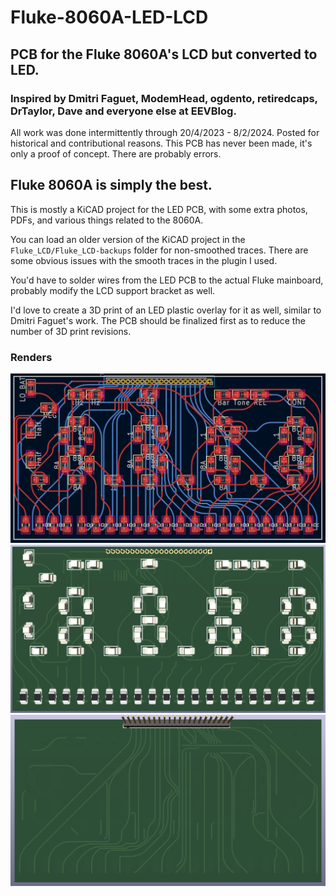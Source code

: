 # Fluke-8060A-LED-LCD
## PCB for the Fluke 8060A's LCD but converted to LED.
### Inspired by Dmitri Faguet, ModemHead, ogdento, retiredcaps, DrTaylor, Dave and everyone else at EEVBlog.
All work was done intermittently through 20/4/2023 - 8/2/2024. Posted for historical and contributional reasons. This PCB has never been made, it's only a proof of concept. There are probably errors.

## Fluke 8060A is simply the best.
This is mostly a KiCAD project for the LED PCB, with some extra photos, PDFs, and various things related to the 8060A.

You can load an older version of the KiCAD project in the `Fluke_LCD/Fluke_LCD-backups` folder for non-smoothed traces. There are some obvious issues with the smooth traces in the plugin I used.

You'd have to solder wires from the LED PCB to the actual Fluke mainboard, probably modify the LCD support bracket as well. 

I'd love to create a 3D print of an LED plastic overlay for it as well, similar to Dmitri Faguet's work. The PCB should be finalized first as to reduce the number of 3D print revisions. 

### Renders
![alt text](/Renders/Trace_Render.png)
![alt text](/Renders/Top_Render.png)
![alt text](/Renders/Bottom_Render.png)
